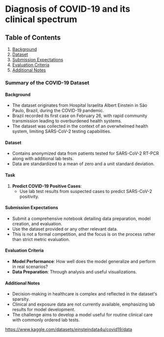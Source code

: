 # Diagnosis of COVID-19 and its clinical spectrum

## Table of Contents
1. [Background](#Background)
2. [Dataset](#Dataset)
3. [Submission Expectations](#SubmissionExpectations)
3. [Evaluation Criteria](#EvaluationCriteria)
4. [Additional Notes](#AdditionalNotes)

### Summary of the COVID-19 Dataset

#### **Background**
- The dataset originates from Hospital Israelita Albert Einstein in São Paulo, Brazil, during the COVID-19 pandemic.
- Brazil recorded its first case on February 26, with rapid community transmission leading to overburdened health systems.
- The dataset was collected in the context of an overwhelmed health system, limiting SARS-CoV-2 testing capabilities.

#### **Dataset**
- Contains anonymized data from patients tested for SARS-CoV-2 RT-PCR along with additional lab tests.
- Data are standardized to a mean of zero and a unit standard deviation.

#### **Task**
1. **Predict COVID-19 Positive Cases**:
   - Use lab test results from suspected cases to predict SARS-CoV-2 positivity.
#### **Submission Expectations**
- Submit a comprehensive notebook detailing data preparation, model creation, and evaluation.
- Use the dataset provided or any other relevant data.
- This is not a formal competition, and the focus is on the process rather than strict metric evaluation.

#### **Evaluation Criteria**
- **Model Performance**: How well does the model generalize and perform in real scenarios?
- **Data Preparation**: Through analysis and useful visualizations.

#### **Additional Notes**
- Decision-making in healthcare is complex and reflected in the dataset's sparsity.
- Clinical and exposure data are not currently available, emphasizing lab results for model development.
- The challenge aims to develop a model useful for routine clinical care with commonly ordered lab tests.

https://www.kaggle.com/datasets/einsteindata4u/covid19/data





